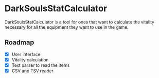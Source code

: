# DarkSoulsStatCalculator
DarkSoulsStatCalculator is a tool for ones that want to calculate the vitality necessary for all the equipment they want to use in the game.

## Roadmap
* [x] User interface
* [x] Vitality calculation
* [x] Text parser to read the items
* [x] CSV and TSV reader
